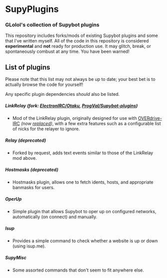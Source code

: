 # SupyPlugins
### GLolol's collection of Supybot plugins

This repository includes forks/mods of existing Supybot plugins and some that I've written myself. All of the code in this repository is considered **experimental** and **not** ready for production use. It may glitch, break, or spontaneously combust at any time. You have been warned!

## List of plugins
Please note that this list may not always be up to date; your best bet is to actually browse the code for yourself!

Any specific plugin dependencies *should* also be listed.

##### LinkRelay (fork: [ElectronIRC/Otaku](https://github.com/ElectronIRC/Otaku), [ProgVal/Supybot-plugins](https://github.com/ProgVal/Supybot-plugins/tree/master/LinkRelay))
- Mod of the LinkRelay plugin, originally designed for use with [OVERdrive-IRC](http://overdrive.pw/) *(now [replaced](https://github.com/somasonic/ruby-relay))*, with a few extra features such as a configurable list of nicks for the relayer to ignore.

##### Relay (deprecated)
- Forked by request, adds text events similar to those of the LinkRelay mod above.

##### Hostmasks (deprecated)
- Hostmasks plugin, allows one to fetch idents, hosts, and appropriate banmasks for users.

##### OperUp
- Simple plugin that allows Supybot to oper up on configured networks, automatically (on connect) and manually.

##### Isup
- Provides a simple command to check whether a website is up or down (using isup.me).

##### SupyMisc
- Some assorted commands that don't seem to fit anywhere else.
